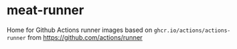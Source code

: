 # meat-runner
Home for Github Actions runner images based on `ghcr.io/actions/actions-runner` from https://github.com/actions/runner
